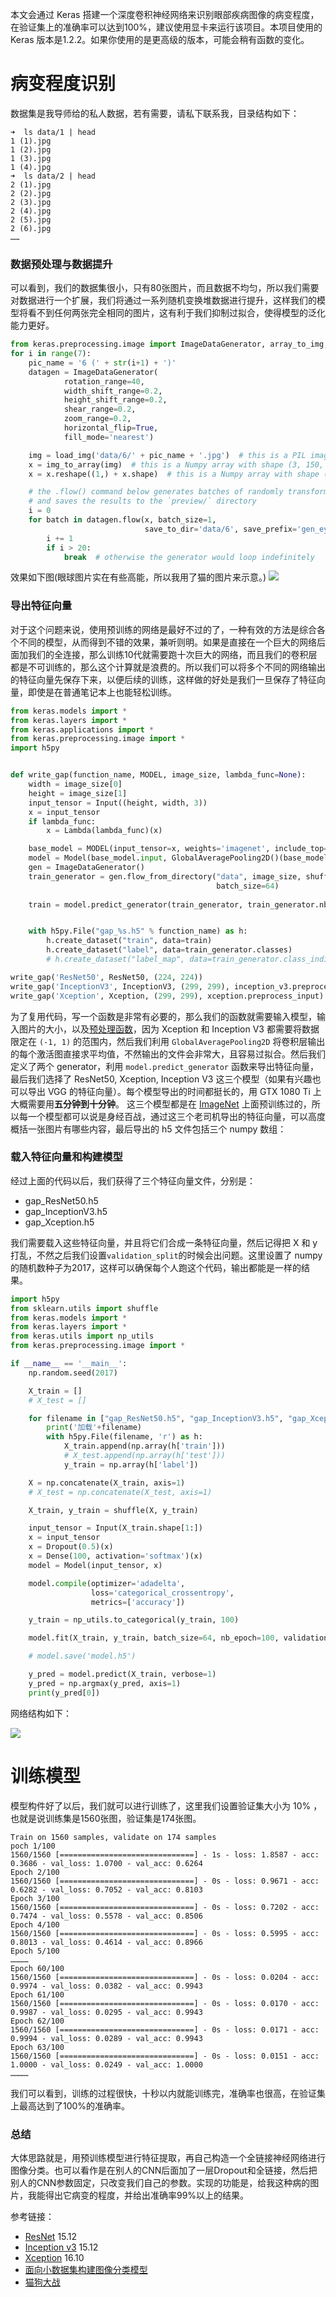 本文会通过 Keras 搭建一个深度卷积神经网络来识别眼部疾病图像的病变程度，在验证集上的准确率可以达到100%，建议使用显卡来运行该项目。本项目使用的 Keras 版本是1.2.2。如果你使用的是更高级的版本，可能会稍有函数的变化。

# 病变程度识别

数据集是我导师给的私人数据，若有需要，请私下联系我，目录结构如下：
```
➜  ls data/1 | head
1 (1).jpg
1 (2).jpg
1 (3).jpg
1 (4).jpg
➜  ls data/2 | head
2 (1).jpg
2 (2).jpg
2 (3).jpg
2 (4).jpg
2 (5).jpg
2 (6).jpg
……
```

### 数据预处理与数据提升

可以看到，我们的数据集很小，只有80张图片，而且数据不均匀，所以我们需要对数据进行一个扩展，我们将通过一系列随机变换堆数据进行提升，这样我们的模型将看不到任何两张完全相同的图片，这有利于我们抑制过拟合，使得模型的泛化能力更好。

```py
from keras.preprocessing.image import ImageDataGenerator, array_to_img, img_to_array, load_img
for i in range(7):
    pic_name = '6 (' + str(i+1) + ')'
    datagen = ImageDataGenerator(
            rotation_range=40,
            width_shift_range=0.2,
            height_shift_range=0.2,
            shear_range=0.2,
            zoom_range=0.2,
            horizontal_flip=True,
            fill_mode='nearest')

    img = load_img('data/6/' + pic_name + '.jpg')  # this is a PIL image
    x = img_to_array(img)  # this is a Numpy array with shape (3, 150, 150)
    x = x.reshape((1,) + x.shape)  # this is a Numpy array with shape (1, 3, 150, 150)

    # the .flow() command below generates batches of randomly transformed images
    # and saves the results to the `preview/` directory
    i = 0
    for batch in datagen.flow(x, batch_size=1,
                              save_to_dir='data/6', save_prefix='gen_eye'+pic_name, save_format='jpeg'):
        i += 1
        if i > 20:
            break  # otherwise the generator would loop indefinitely
```
效果如下图(眼球图片实在有些高能，所以我用了猫的图片来示意。)
![](https://keras-cn.readthedocs.io/en/latest/images/cat_data_augmentation.png)
### 导出特征向量

对于这个问题来说，使用预训练的网络是最好不过的了，一种有效的方法是综合各个不同的模型，从而得到不错的效果，兼听则明。如果是直接在一个巨大的网络后面加我们的全连接，那么训练10代就需要跑十次巨大的网络，而且我们的卷积层都是不可训练的，那么这个计算就是浪费的。所以我们可以将多个不同的网络输出的特征向量先保存下来，以便后续的训练，这样做的好处是我们一旦保存了特征向量，即使是在普通笔记本上也能轻松训练。

```py
from keras.models import *
from keras.layers import *
from keras.applications import *
from keras.preprocessing.image import *
import h5py


def write_gap(function_name, MODEL, image_size, lambda_func=None):
    width = image_size[0]
    height = image_size[1]
    input_tensor = Input((height, width, 3))
    x = input_tensor
    if lambda_func:
        x = Lambda(lambda_func)(x)

    base_model = MODEL(input_tensor=x, weights='imagenet', include_top=False)
    model = Model(base_model.input, GlobalAveragePooling2D()(base_model.output))
    gen = ImageDataGenerator()
    train_generator = gen.flow_from_directory("data", image_size, shuffle=False,
                                              batch_size=64)
 
    train = model.predict_generator(train_generator, train_generator.nb_sample)


    with h5py.File("gap_%s.h5" % function_name) as h:
        h.create_dataset("train", data=train)
        h.create_dataset("label", data=train_generator.classes)
        # h.create_dataset("label_map", data=train_generator.class_indices)

write_gap('ResNet50', ResNet50, (224, 224))
write_gap('InceptionV3', InceptionV3, (299, 299), inception_v3.preprocess_input)
write_gap('Xception', Xception, (299, 299), xception.preprocess_input)
```

为了复用代码，写一个函数是非常有必要的，那么我们的函数就需要输入模型，输入图片的大小，以及[预处理函数](https://github.com/fchollet/keras/blob/master/keras/applications/inception_v3.py#L389-L393)，因为 Xception 和 Inception V3 都需要将数据限定在 `(-1, 1)` 的范围内，然后我们利用 `GlobalAveragePooling2D` 将卷积层输出的每个激活图直接求平均值，不然输出的文件会非常大，且容易过拟合。然后我们定义了两个 generator，利用 `model.predict_generator` 函数来导出特征向量，最后我们选择了 ResNet50, Xception, Inception V3 这三个模型（如果有兴趣也可以导出 VGG 的特征向量）。每个模型导出的时间都挺长的，用 GTX 1080 Ti 上大概需要用**五分钟到十分钟**。 这三个模型都是在 [ImageNet](http://www.image-net.org/) 上面预训练过的，所以每一个模型都可以说是身经百战，通过这三个老司机导出的特征向量，可以高度概括一张图片有哪些内容，最后导出的 h5 文件包括三个 numpy 数组：


### 载入特征向量和构建模型

经过上面的代码以后，我们获得了三个特征向量文件，分别是：

* gap_ResNet50.h5
* gap_InceptionV3.h5
* gap_Xception.h5

我们需要载入这些特征向量，并且将它们合成一条特征向量，然后记得把 X 和 y 打乱，不然之后我们设置`validation_split`的时候会出问题。这里设置了 numpy 的随机数种子为2017，这样可以确保每个人跑这个代码，输出都能是一样的结果。

```py
import h5py
from sklearn.utils import shuffle
from keras.models import *
from keras.layers import *
from keras.utils import np_utils
from keras.preprocessing.image import *

if __name__ == '__main__':
    np.random.seed(2017)

    X_train = []
    # X_test = []

    for filename in ["gap_ResNet50.h5", "gap_InceptionV3.h5", "gap_Xception.h5"]:
        print('加载'+filename)
        with h5py.File(filename, 'r') as h:
            X_train.append(np.array(h['train']))
            # X_test.append(np.array(h['test']))
            y_train = np.array(h['label'])

    X = np.concatenate(X_train, axis=1)
    # X_test = np.concatenate(X_test, axis=1)

    X_train, y_train = shuffle(X, y_train)

    input_tensor = Input(X_train.shape[1:])
    x = input_tensor
    x = Dropout(0.5)(x)
    x = Dense(100, activation='softmax')(x)
    model = Model(input_tensor, x)

    model.compile(optimizer='adadelta',
                  loss='categorical_crossentropy',
                  metrics=['accuracy'])

    y_train = np_utils.to_categorical(y_train, 100)

    model.fit(X_train, y_train, batch_size=64, nb_epoch=100, validation_split=0.1)

    # model.save('model.h5')

    y_pred = model.predict(X_train, verbose=1)
    y_pred = np.argmax(y_pred, axis=1)
    print(y_pred[0])
```

网络结构如下：

![](https://raw.githubusercontent.com/ypwhs/resources/master/model.png)

# 训练模型

模型构件好了以后，我们就可以进行训练了，这里我们设置验证集大小为 10% ，也就是说训练集是1560张图，验证集是174张图。

```
Train on 1560 samples, validate on 174 samples
poch 1/100
1560/1560 [==============================] - 1s - loss: 1.8587 - acc: 0.3686 - val_loss: 1.0700 - val_acc: 0.6264
Epoch 2/100
1560/1560 [==============================] - 0s - loss: 0.9671 - acc: 0.6282 - val_loss: 0.7052 - val_acc: 0.8103
Epoch 3/100
1560/1560 [==============================] - 0s - loss: 0.7202 - acc: 0.7474 - val_loss: 0.5578 - val_acc: 0.8506
Epoch 4/100
1560/1560 [==============================] - 0s - loss: 0.5995 - acc: 0.8013 - val_loss: 0.4614 - val_acc: 0.8966
Epoch 5/100
…………
Epoch 60/100
1560/1560 [==============================] - 0s - loss: 0.0204 - acc: 0.9974 - val_loss: 0.0382 - val_acc: 0.9943
Epoch 61/100
1560/1560 [==============================] - 0s - loss: 0.0170 - acc: 0.9987 - val_loss: 0.0295 - val_acc: 0.9943
Epoch 62/100
1560/1560 [==============================] - 0s - loss: 0.0171 - acc: 0.9994 - val_loss: 0.0289 - val_acc: 0.9943
Epoch 63/100
1560/1560 [==============================] - 0s - loss: 0.0151 - acc: 1.0000 - val_loss: 0.0249 - val_acc: 1.0000
…………
```

我们可以看到，训练的过程很快，十秒以内就能训练完，准确率也很高，在验证集上最高达到了100%的准确率。


### 总结
大体思路就是，用预训练模型进行特征提取，再自己构造一个全链接神经网络进行图像分类。也可以看作是在别人的CNN后面加了一层Dropout和全链接，然后把别人的CNN参数固定，只改变我们自己的参数。实现的功能是，给我这种病的图片，我能得出它病变的程度，并给出准确率99%以上的结果。

参考链接：

* [ResNet](https://arxiv.org/abs/1512.03385) 15.12
* [Inception v3](https://arxiv.org/abs/1512.00567) 15.12
* [Xception](https://arxiv.org/abs/1610.02357) 16.10
* [面向小数据集构建图像分类模型](http://keras-cn.readthedocs.io/en/latest/blog/image_classification_using_very_little_data/)
* [猫狗大战](https://github.com/ypwhs/dogs_vs_cats)
